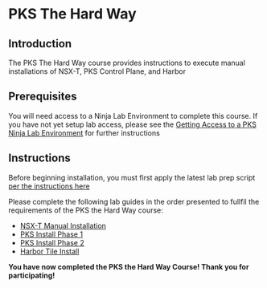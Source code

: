# PKS The Hard Way

## Introduction

The PKS The Hard Way course provides instructions to execute manual installations of NSX-T, PKS Control Plane, and Harbor

## Prerequisites

You will need access to a Ninja Lab Environment to complete this course. If you have not yet setup lab access, please see the [Getting Access to a PKS Ninja Lab Environment](../GetLabAccess-LA8528/readme.md) for further instructions

## Instructions

Before beginning installation, you must first apply the latest lab prep script [per the instructions here](https://github.com/CNA-Tech/PKS-Ninja/tree/master/Labrary/Microlabs/NinjaLabPrepScript-CI4231.md)

Please complete the following lab guides in the order presented to fullfil the requirements of the PKS the Hard Way course:

- [NSX-T Manual Installation](https://github.com/CNA-Tech/PKS-Ninja/tree/master/LabGuides/NsxtManualInstall-IN1497)
- [PKS Install Phase 1](https://github.com/CNA-Tech/PKS-Ninja/tree/master/LabGuides/PksInstallPhase1-IN3138)
- [PKS Install Phase 2](https://github.com/CNA-Tech/PKS-Ninja/tree/master/LabGuides/PksInstallPhase2-IN1916)
- [Harbor Tile Install](https://github.com/CNA-Tech/PKS-Ninja/tree/master/LabGuides/HarborTileInstall-HI3943)

**You have now completed the PKS the Hard Way Course! Thank you for participating!**
